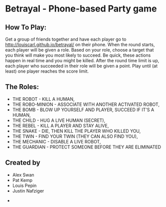 # Betrayal - Phone-based Party game

## How To Play:
Get a group of friends together and have each player go to http://louiscarl.github.io/betrayal/ on their phone.
When the round starts, each player will be given a role. Based on your role, choose a target that you think will make you most likely to succeed. Be quick, these actions happen in real time and you might be killed.
After the round time limit is up, each player who succeeded in their role will be given a point.
Play until (at least) one player reaches the score limit.

## The Roles:
* THE ROBOT - KILL A HUMAN,
* THE ROBO-MINION - ASSOCIATE WITH ANOTHER ACTIVATED ROBOT,
* THE BOMB - BLOW UP YOURSELF AND PLAYER, SUCCEED IF IT'S A HUMAN,
* THE CHILD - HUG A LIVE HUMAN (SECRET),
* THE REBEL - KILL A PLAYER AND STAY ALIVE,
* THE SNAKE - DIE, THEN KILL THE PLAYER WHO KILLED YOU,
* THE TWIN - FIND YOUR TWIN (THEY CAN ALSO FIND YOU),
* THE MECHANIC - DISABLE A LIVE ROBOT,
* THE GUARDIAN - PROTECT SOMEONE BEFORE THEY ARE ELIMINATED

## Created by 
* Alex Swan  
* Pat Kemp  
* Louis Pepin  
* Justin Nafziger  
 - 
